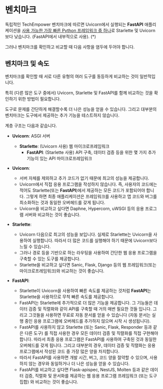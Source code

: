 # 벤치마크

독립적인 TechEmpower 벤치마크에 따르면 Uvicorn에서 실행되는 **FastAPI** 애플리케이션을 <a href="https://www.techempower.com/benchmarks/#section=test&runid=7464e520-0dc2-473d-bd34-dbdfd7e85911&hw=ph&test=query&l=로 표시합니다. zijzen-7" class="external-link" target="_blank">사용 가능한 가장 빠른 Python 프레임워크 중 하나</a>로  Starlette 및 Uvicorn보다 낮습니다. (FastAPI에서 내부적으로 사용). (*)

그러나 벤치마크를 확인하고 비교할 때 다음 사항을 염두에 두어야 합니다.

## 벤치마크 및 속도

벤치마크를 확인할 때 서로 다른 유형의 여러 도구를 동등하게 비교하는 것이 일반적입니다.

특히 (다른 많은 도구 중에서) Uvicorn, Starlette 및 FastAPI를 함께 비교하는 것을 확인하기 위한 방법이 필요합니다.

도구로 문제를 간단하게 해결할수록 더 나은 성능을 얻을 수 있습니다. 그리고 대부분의 벤치마크는 도구에서 제공하는 추가 기능을 테스트하지 않습니다.

계층 구조는 다음과 같습니다.

* **Uvicorn**: ASGI 서버
  * **Starlette**: (Uvicorn 사용) 웹 마이크로프레임워크
    * **FastAPI**: (Starlette 사용) API 구축, 데이터 검증 등을 위한 몇 가지 추가 기능이 있는 API 마이크로프레임워크

* **Uvicorn**:
  * 서버 자체를 제외하고 추가 코드가 없기 때문에 최고의 성능을 제공합니다.
  * Uvicorn에서 직접 응용 프로그램을 작성하지 않습니다. 즉, 사용자의 코드에는 적어도 Starlette(또는 **FastAPI**)에서 제공하는 모든 코드가 포함되어야 합니다. 그렇게 하면 최종 애플리케이션은 프레임워크를 사용하고 앱 코드와 버그를 최소화하는 것과 동일한 오버헤드를 갖게 됩니다.
  * Uvicorn을 비교하고 싶다면 Daphne, Hypercorn, uWSGI 등의 응용 프로그램 서버와 비교하는 것이 좋습니다.
* **Starlette**:
  * Uvicorn 다음으로 최고의 성능을 보입니다. 실제로 Starlette는 Uvicorn을 사용하여 실행합니다. 따라서 더 많은 코드를 실행해야 하기 때문에 Uvicorn보다 느릴 수 있습니다.
  * 그러나 경로 등을 기반으로 하는 라우팅을 사용하여 간단한 웹 응용 프로그램을 구축할 수 있는 도구를 제공합니다.
  * Starlette을 비교하고 싶다면 Sanic, Flask, Django 등의 웹 프레임워크(또는 마이크로프레임워크)와 비교하는 것이 좋습니다.
* **FastAPI**:
  * Starlette이 Uvicorn을 사용하여 빠른 속도를 제공하는 것처럼 **FastAPI**는 Starlette을 사용하므로 무척 빠른 속도를 제공합니다.
  * FastAPI는 Starlette에 추가적으로 더 많은 기능을 제공합니다. 그 기능들은 데이터 검증 및 직렬화와 같이 API를 구축할 때 거의 매번 필요한 것들 입니다. 그리고 그것들을 사용하면 무료로 자동 문서를 얻을 수 있습니다 (자동 문서는 실행 중인 응용 프로그램에 오버헤드를 추가하지 않으며 시작 시 생성됩니다).
  * FastAPI를 사용하지 않고 Starlette (또는 Sanic, Flask, Responder 등과 같은 다른 도구) 를 직접 사용한 경우 모든 데이터 검증 및 직렬화를 직접 구현해야 합니다. 따라서 최종 응용 프로그램은 FastAPI를 사용하여 구축된 것과 동일한 오버헤드를 갖게 됩니다. 그리고 대부분의 경우, 데이터 검증 및 직렬화는 응용 프로그램에서 작성된 코드 중 가장 많은 양을 차지합니다.
  * 따라서 FastAPI를 사용하면 개발 시간, 버그, 코드 양을 절약할 수 있으며, 사용하지 않는 경우와 동일하거나 더 나은 성능을 얻을 수 있습니다.
  * FastAPI를 비교하고 싶다면 Flask-apispec, NestJS, Molten 등과 같은 데이터 검증, 직렬화 및 문서화를 제공하는 웹 응용 프로그램 프레임워크 (또는 도구 집합) 와 비교하는 것이 좋습니다.
